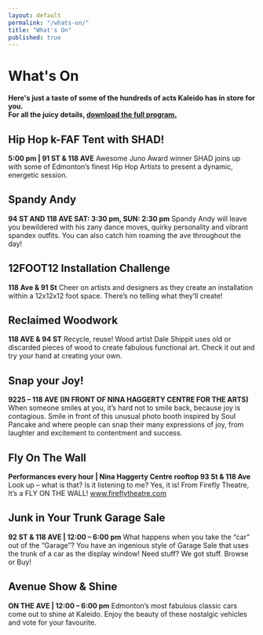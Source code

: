 ```yaml
---
layout: default
permalink: "/whats-on/"
title: "What's On"
published: true
---
```


# What's On
**Here's just a taste of some of the hundreds of acts Kaleido has in store for you.  
For all the juicy details, [download the full program.](http://cl.ly/QtEf/kaleido-program-2013-web.pdf)**

## Hip Hop k-FAF Tent with SHAD!
**5:00 pm | 91 ST & 118 AVE**
Awesome Juno Award winner SHAD joins up with some of Edmonton’s finest Hip Hop Artists to present a dynamic, energetic session.

## Spandy Andy
**94 ST AND 118 AVE SAT: 3:30 pm, SUN: 2:30 pm**
Spandy Andy will leave you bewildered with his zany dance moves, quirky personality and vibrant spandex outfits. You can also catch him roaming the ave throughout the day!

## 12FOOT12 Installation Challenge
**118 Ave & 91 St**
Cheer on artists and designers as they create an installation within a 12x12x12 foot space. There’s no telling what they’ll create!

## Reclaimed Woodwork
**118 AVE & 94 ST**
Recycle, reuse! Wood artist Dale Shippit uses old or discarded pieces of wood to create fabulous functional art. Check it out and try your hand at creating your own.

## Snap your Joy!
**9225 – 118 AVE (IN FRONT OF NINA HAGGERTY CENTRE FOR THE ARTS)**
When someone smiles at you, it’s hard not to smile back, because joy is contagious. Smile in front of this unusual photo booth inspired by Soul Pancake and where people can snap their many expressions of joy, from laughter and excitement to contentment and success.

## Fly On The Wall
**Performances every hour | Nina Haggerty Centre rooftop 93 St & 118 Ave**
Look up – what is that? Is it listening to me? Yes, it is! From Firefly Theatre, It’s a FLY ON THE WALL! www.fireflytheatre.com

## Junk in Your Trunk Garage Sale
**92 ST & 118 AVE | 12:00 – 6:00 pm**
What happens when you take the “car” out of the “Garage”? You have an ingenious style of Garage Sale that uses the trunk of a car as the display window! Need stuff? We got stuff. Browse or Buy!

## Avenue Show & Shine
**ON THE AVE | 12:00 – 6:00 pm**
Edmonton’s most fabulous classic cars come out to shine at Kaleido. Enjoy the beauty of these nostalgic vehicles and vote for your favourite.
